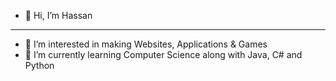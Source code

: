 - 👋 Hi, I’m Hassan

-------

- 👀 I’m interested in making Websites, Applications & Games
- 🌱 I’m currently learning Computer Science along with Java, C# and Python

